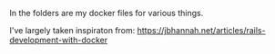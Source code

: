 In the folders are my docker files for various things.

I've largely taken inspiraton from: https://jbhannah.net/articles/rails-development-with-docker
